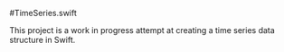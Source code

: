 #TimeSeries.swift

This project is a work in progress attempt at creating a time series data structure in Swift. 
